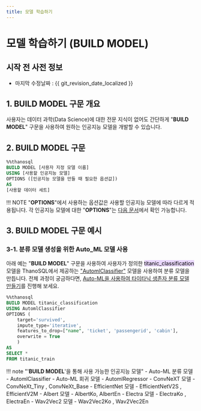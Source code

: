 ```yaml
---
title: 모델 학습하기
---
```


# __모델 학습하기 (BUILD MODEL)__ 

## 시작 전 사전 정보

- 마지막 수정날짜 : {{ git_revision_date_localized }}

## __1. BUILD MODEL 구문 개요__

사용자는 데이터 과학(Data Science)에 대한 전문 지식이 없어도 간단하게 "__BUILD MODEL__" 구문을 사용하여 원하는 인공지능 모델을 개발할 수 있습니다.

## __2. BUILD MODEL 구문__

```sql
%%thanosql
BUILD MODEL [사용자 지정 모델 이름]
USING [사용할 인공지능 모델]
OPTIONS ([인공지능 모델을 만들 때 필요한 옵션값])
AS 
[사용할 데이터 세트]

```

!!! NOTE
    "__OPTIONS__"에서 사용하는 옵션값은 사용할 인공지능 모델에 따라 다르게 적용됩니다. 각 인공지능 모델에 대한 "__OPTIONS__"는 [다음 문서](/how-to_guides/OPTIONS/)에서 확인 가능합니다.

## __3. BUILD MODEL 구문 예시__
### __3-1. 분류 모델 생성을 위한 Auto_ML 모델 사용__

아래 예는 "__BUILD MODEL__" 구문을 사용하여 사용자가 정의한 <mark style="background-color:#E9D7FD ">titanic_classification</mark> 모델을 ThanoSQL에서 제공하는 ["AutomlClassifier"](https://www.automl.org/automl/) 모델을 사용하여 분류 모델을 만듭니다. 전체 과정이 궁금하다면, [Auto-ML을 사용하여 타이타닉 생존자 분류 모델 만들기](/ko/tutorials/thanosql_ml/classification/automl_classification.ipynb/)를 진행해 보세요.

```sql
%%thanosql
BUILD MODEL titanic_classification 
USING AutomlClassifier 
OPTIONS (
    target='survived', 
    impute_type='iterative',  
    features_to_drop=["name", 'ticket', 'passengerid', 'cabin'],
    overwrite = True
    ) 
AS 
SELECT * 
FROM titanic_train
```

!!! note "'__BUILD MODEL__'을 통해 사용 가능한 인공지능 모델"
    - Auto-ML 분류 모델 - AutomlClassifier
    - Auto-ML 회귀 모델 - AutomlRegressor
    - ConvNeXT 모델 - ConvNeXt_Tiny , ConvNeXt_Base
    - EfficientNet 모델 - EfficientNetV2S , EfficientV2M
    - Albert 모델 - AlbertKo, AlbertEn 
    - Electra 모델 - ElectraKo , ElectraEn
    - Wav2Vec2 모델 - Wav2Vec2Ko , Wav2Vec2En


